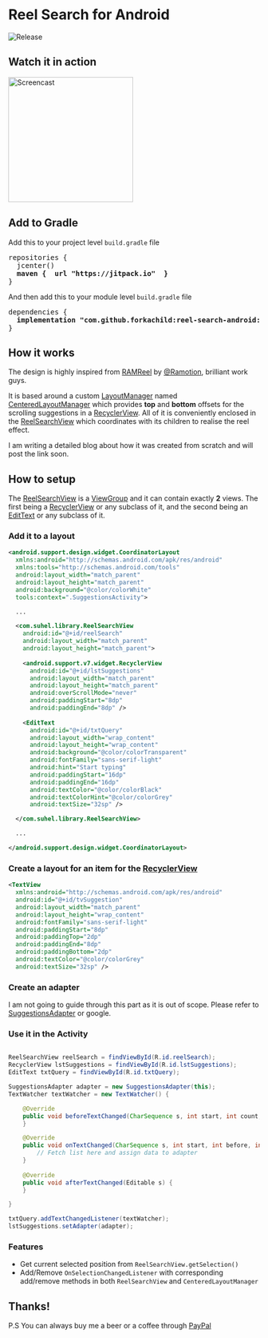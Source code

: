 

# Reel Search for Android

![Release](https://jitpack.io/v/forkachild/reel-search-android.svg?style=flat-square)

## Watch it in action

<img src="https://github.com/forkachild/reel-search-android/blob/master/screen.gif" alt="Screencast" width="250"/>

## Add to Gradle

Add this to your project level `build.gradle` file

<pre>
repositories {
  jcenter()
  <b>maven {  url "https://jitpack.io"  }</b>
}
</pre>

And then add this to your module level `build.gradle` file

<pre>
dependencies {
  <b>implementation "com.github.forkachild:reel-search-android:${latest-version}"</b>
}
</pre>

## How it works

The design is highly inspired from [RAMReel] by [@Ramotion], brilliant work guys.

It is based around a custom [LayoutManager] named [CenteredLayoutManager] which provides **top** and **bottom** offsets for the scrolling suggestions in a [RecyclerView]. All of it is conveniently enclosed in the [ReelSearchView] which coordinates with its children to realise the reel effect.

I am writing a detailed blog about how it was created from scratch and will post the link soon.

## How to setup

The [ReelSearchView] is a [ViewGroup] and it can contain exactly **2** views. The first being a [RecyclerView] or any subclass of it, and the second being an [EditText] or any subclass of it.

### Add it to a layout

```xml
<android.support.design.widget.CoordinatorLayout
  xmlns:android="http://schemas.android.com/apk/res/android"
  xmlns:tools="http://schemas.android.com/tools"
  android:layout_width="match_parent"  
  android:layout_height="match_parent"
  android:background="@color/colorWhite"  
  tools:context=".SuggestionsActivity">  

  ...

  <com.suhel.library.ReelSearchView  
    android:id="@+id/reelSearch"  
    android:layout_width="match_parent"  
    android:layout_height="match_parent">  
  
    <android.support.v7.widget.RecyclerView  
      android:id="@+id/lstSuggestions"  
      android:layout_width="match_parent"  
      android:layout_height="match_parent"  
      android:overScrollMode="never"  
      android:paddingStart="8dp"  
      android:paddingEnd="8dp" />  
  
    <EditText  
      android:id="@+id/txtQuery"  
      android:layout_width="wrap_content"  
      android:layout_height="wrap_content"  
      android:background="@color/colorTransparent"  
      android:fontFamily="sans-serif-light"  
      android:hint="Start typing"  
      android:paddingStart="16dp"  
      android:paddingEnd="16dp"  
      android:textColor="@color/colorBlack"  
      android:textColorHint="@color/colorGrey"  
      android:textSize="32sp" />  

  </com.suhel.library.ReelSearchView>

  ...

</android.support.design.widget.CoordinatorLayout>
```

### Create a layout for an item for the [RecyclerView]
```xml
<TextView
  xmlns:android="http://schemas.android.com/apk/res/android"
  android:id="@+id/tvSuggestion"
  android:layout_width="match_parent"
  android:layout_height="wrap_content"
  android:fontFamily="sans-serif-light"
  android:paddingStart="8dp"
  android:paddingTop="2dp"
  android:paddingEnd="8dp"
  android:paddingBottom="2dp"
  android:textColor="@color/colorGrey"
  android:textSize="32sp" />
```

### Create an adapter

I am not going to guide through this part as it is out of scope. Please refer to [SuggestionsAdapter] or google.

### Use it in the Activity

```java

ReelSearchView reelSearch = findViewById(R.id.reelSearch);
RecyclerView lstSuggestions = findViewById(R.id.lstSuggestions);
EditText txtQuery = findViewById(R.id.txtQuery);

SuggestionsAdapter adapter = new SuggestionsAdapter(this);
TextWatcher textWatcher = new TextWatcher() {

    @Override
    public void beforeTextChanged(CharSequence s, int start, int count, int after) {
    }

    @Override
    public void onTextChanged(CharSequence s, int start, int before, int count) {
        // Fetch list here and assign data to adapter
    }
    
    @Override
    public void afterTextChanged(Editable s) {
    }

}

txtQuery.addTextChangedListener(textWatcher);
lstSuggestions.setAdapter(adapter);

```
### Features

  - Get current selected position from `ReelSearchView.getSelection()`
  - Add/Remove `OnSelectionChangedListener` with corresponding add/remove methods in
  both `ReelSearchView` and `CenteredLayoutManager`

## Thanks!

P.S You can always buy me a beer or a coffee through [PayPal]

[RAMReel]: https://github.com/Ramotion/reel-search
[@Ramotion]: https://github.com/Ramotion
[LayoutManager]: https://developer.android.com/reference/android/support/v7/widget/RecyclerView.LayoutManager
[CenteredLayoutManager]: https://github.com/forkachild/reel-search-android/blob/master/library/src/main/java/com/suhel/library/CenteredLayoutManager.java
[RecyclerView]: https://developer.android.com/reference/android/support/v7/widget/RecyclerView
[ReelSearchView]: https://github.com/forkachild/reel-search-android/blob/master/library/src/main/java/com/suhel/library/ReelSearchView.java
[ViewGroup]: https://developer.android.com/reference/android/view/ViewGroup
[EditText]: https://developer.android.com/reference/android/widget/EditText
[SuggestionsAdapter]: https://github.com/forkachild/reel-search-android/blob/master/app/src/main/java/com/suhel/reelsearch/SuggestionsAdapter.java
[PayPal]: https://paypal.me/suhelchakraborty
